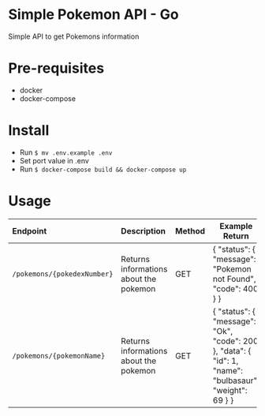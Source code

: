# Simple Pokemon API - Go

Simple API to get Pokemons information

# Pre-requisites

- docker
- docker-compose

# Install

- Run `$ mv .env.example .env`
- Set port value in .env
- Run `$ docker-compose build && docker-compose up`

# Usage

| Endpoint                    | Description                            | Method | Example Return                                                                                         |
| :-------------------------- | :------------------------------------- | ------ | ------------------------------------------------------------------------------------------------------ |
| `/pokemons/{pokedexNumber}` | Returns informations about the pokemon | GET    | { "status": { "message": "Pokemon not Found", "code": 400 } }                                          |
| `/pokemons/{pokemonName}`   | Returns informations about the pokemon | GET    | { "status": { "message": "Ok", "code": 200 }, "data": { "id": 1, "name": "bulbasaur", "weight": 69 } } |
